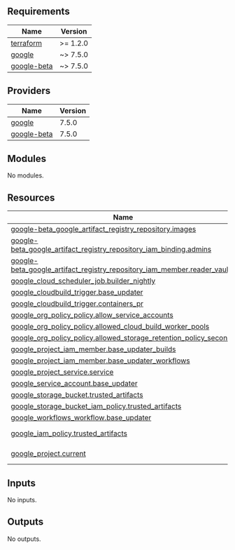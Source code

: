 <!-- BEGIN_TF_DOCS -->
## Requirements

| Name | Version |
|------|---------|
| <a name="requirement_terraform"></a> [terraform](#requirement\_terraform) | >= 1.2.0 |
| <a name="requirement_google"></a> [google](#requirement\_google) | ~> 7.5.0 |
| <a name="requirement_google-beta"></a> [google-beta](#requirement\_google-beta) | ~> 7.5.0 |

## Providers

| Name | Version |
|------|---------|
| <a name="provider_google"></a> [google](#provider\_google) | 7.5.0 |
| <a name="provider_google-beta"></a> [google-beta](#provider\_google-beta) | 7.5.0 |

## Modules

No modules.

## Resources

| Name | Type |
|------|------|
| [google-beta_google_artifact_registry_repository.images](https://registry.terraform.io/providers/hashicorp/google-beta/latest/docs/resources/google_artifact_registry_repository) | resource |
| [google-beta_google_artifact_registry_repository_iam_binding.admins](https://registry.terraform.io/providers/hashicorp/google-beta/latest/docs/resources/google_artifact_registry_repository_iam_binding) | resource |
| [google-beta_google_artifact_registry_repository_iam_member.reader_vault](https://registry.terraform.io/providers/hashicorp/google-beta/latest/docs/resources/google_artifact_registry_repository_iam_member) | resource |
| [google_cloud_scheduler_job.builder_nightly](https://registry.terraform.io/providers/hashicorp/google/latest/docs/resources/cloud_scheduler_job) | resource |
| [google_cloudbuild_trigger.base_updater](https://registry.terraform.io/providers/hashicorp/google/latest/docs/resources/cloudbuild_trigger) | resource |
| [google_cloudbuild_trigger.containers_pr](https://registry.terraform.io/providers/hashicorp/google/latest/docs/resources/cloudbuild_trigger) | resource |
| [google_org_policy_policy.allow_service_accounts](https://registry.terraform.io/providers/hashicorp/google/latest/docs/resources/org_policy_policy) | resource |
| [google_org_policy_policy.allowed_cloud_build_worker_pools](https://registry.terraform.io/providers/hashicorp/google/latest/docs/resources/org_policy_policy) | resource |
| [google_org_policy_policy.allowed_storage_retention_policy_seconds](https://registry.terraform.io/providers/hashicorp/google/latest/docs/resources/org_policy_policy) | resource |
| [google_project_iam_member.base_updater_builds](https://registry.terraform.io/providers/hashicorp/google/latest/docs/resources/project_iam_member) | resource |
| [google_project_iam_member.base_updater_workflows](https://registry.terraform.io/providers/hashicorp/google/latest/docs/resources/project_iam_member) | resource |
| [google_project_service.service](https://registry.terraform.io/providers/hashicorp/google/latest/docs/resources/project_service) | resource |
| [google_service_account.base_updater](https://registry.terraform.io/providers/hashicorp/google/latest/docs/resources/service_account) | resource |
| [google_storage_bucket.trusted_artifacts](https://registry.terraform.io/providers/hashicorp/google/latest/docs/resources/storage_bucket) | resource |
| [google_storage_bucket_iam_policy.trusted_artifacts](https://registry.terraform.io/providers/hashicorp/google/latest/docs/resources/storage_bucket_iam_policy) | resource |
| [google_workflows_workflow.base_updater](https://registry.terraform.io/providers/hashicorp/google/latest/docs/resources/workflows_workflow) | resource |
| [google_iam_policy.trusted_artifacts](https://registry.terraform.io/providers/hashicorp/google/latest/docs/data-sources/iam_policy) | data source |
| [google_project.current](https://registry.terraform.io/providers/hashicorp/google/latest/docs/data-sources/project) | data source |

## Inputs

No inputs.

## Outputs

No outputs.
<!-- END_TF_DOCS -->
